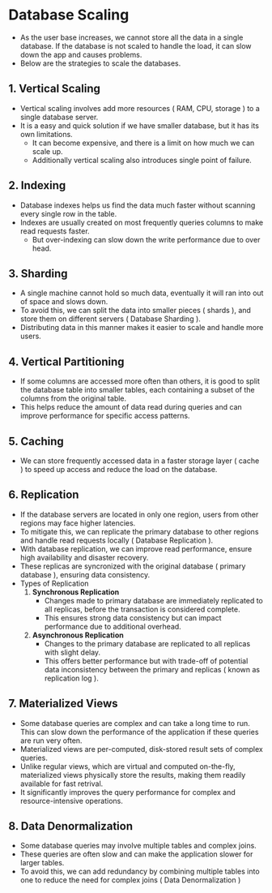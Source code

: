 # Database Scaling
- As the user base increases, we cannot store all the data in a single database. If the database is not scaled to handle the load, it can slow down the app and causes problems.
- Below are the strategies to scale the databases.

## 1. Vertical Scaling
- Vertical scaling involves add more resources ( RAM, CPU, storage ) to a single database server.
- It is a easy and quick solution if we have smaller database, but it has its own limitations.
	- It can become expensive, and there is a limit on how much we can scale up.
	- Additionally vertical scaling also introduces single point of failure.

## 2. Indexing
- Database indexes helps us find the data much faster without scanning every single row in the table.
- Indexes are usually created on most frequently queries columns to make read requests faster.
	- But over-indexing can slow down the write performance due to over head.

## 3. Sharding
- A single machine cannot hold so much data, eventually it will ran into out of space and slows down.
- To avoid this, we can split the data into smaller pieces ( shards ), and store them on different servers ( Database Sharding ).
- Distributing data in this manner makes it easier to scale and handle more users.

## 4. Vertical Partitioning
- If some columns are accessed more often than others, it is good to split the database table into smaller tables, each containing a subset of the columns from the original table.
- This helps reduce the amount of data read during queries and can improve performance for specific access patterns.

## 5. Caching
- We can store frequently accessed data in a faster storage layer ( cache ) to speed up access and reduce the load on the database.

## 6. Replication
- If the database servers are located in only one region, users from other regions may face higher latencies.
- To mitigate this, we can replicate the primary database to other regions and handle read requests locally ( Database Replication ).
- With database replication, we can improve read performance, ensure high availability and disaster recovery.
- These replicas are syncronized with the original database ( primary database ), ensuring data consistency.
- Types of Replication
	1. **Synchronous Replication**
		- Changes made to primary database are immediately replicated to all replicas, before the transaction is considered complete.
		- This ensures strong data consistency but can impact performance due to additional overhead.
	2. **Asynchronous Replication**
		- Changes to the primary database are replicated to all replicas with slight delay.
		- This offers better performance but with trade-off of potential data inconsistency between the primary and replicas ( known as replication log ).

## 7. Materialized Views
- Some database queries are complex and can take a long time to run. This can slow down the performance of the application if these queries are run very often.
- Materialized views are per-computed, disk-stored result sets of complex queries.
- Unlike regular views, which are virtual and computed on-the-fly, materialized views physically store the results, making them readily available for fast retrival.
- It significantly improves the query performance for complex and resource-intensive operations.

## 8. Data Denormalization
- Some database queries may involve multiple tables and complex joins.
- These queries are often slow and can make the application slower for larger tables.
- To avoid this, we can add redundancy by combining multiple tables into one to reduce the need for complex joins ( Data Denormalization )
